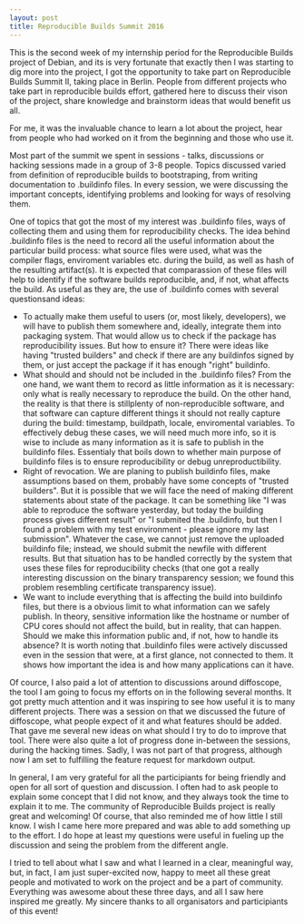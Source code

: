 ```yaml
---
layout: post
title: Reproducible Builds Summit 2016
---
```


This is the second week of my internship period for the Reproducible Builds project of Debian, and its is very fortunate that exactly then I was starting to dig more into the project, I got the opportunity to take part on Reproducible Builds Summit II, taking place in Berlin. People from different projects who take part in reproducible builds effort, gathered here to discuss their vison of the project, share knowledge and brainstorm ideas that would benefit us all.

For me, it was the invaluable chance to learn a lot about the project, hear from people who had worked on it from the beginning and those who use it.

Most part of the summit we spent in sessions - talks, discussions or hacking sessions made in a group of 3-8 people. Topics discussed varied from definition of reproducible builds to bootstraping, from writing documentation to .buildinfo files. In every session, we were discussing the important concepts, identifying problems and looking for ways of resolving them. 

One of topics that got the most of my interest was .buildinfo files, ways of collecting them and using them for reproducibility checks.
The idea behind .buildinfo files is the need to record all the useful information about the particular build process: what source files were used, what was the compiler flags, enviroment variables etc. during the build, as well as hash of the resulting artifact(s). It is expected that comparassion of these files will help to identify if the software builds reproducible, and, if not, what affects the build.
As useful as they are, the use of .buildinfo comes with several questionsand ideas:
 * To actually make them useful to users (or, most likely, developers), we will have to publish them somewhere and, ideally, integrate them into packaging system. That would allow us to check if the package has reproducibility issues. But how to ensure it? There were ideas like having "trusted builders" and check if there are any buildinfos signed by them, or just accept the package if it has enough "right" buildinfo.
 * What should and should not be included in the .buildinfo files? From the one hand, we want them to record as little information as it is necessary: only what is really necessary to reproduce the build. On the other hand, the reality is that there is stillplenty of non-reproducible software, and that software can capture different things it should not really capture during the build: timestamp, buildpath, locale, enviromental variables. To effectively debug these cases, we will need much more info, so it is wise to include as many information as it is safe to publish in the buildinfo files. Essentialy that boils down to whether main purpose of buildinfo files is to ensure reproducibility or debug unreproductibility.
 * Right of revocation. We are planing to publish buildinfo files, make assumptions based on them, probably have some concepts of "trusted builders". But it is possible that we will face the need of making different statements about state of the package. It can be something like "I was able to reproduce the software yesterday, but today the building process gives different result" or "I submited the .buildinfo, but then I found a problem with my test environment - please ignore my last submission". Whatever the case, we cannot just remove the uploaded buildinfo file; instead, we should submit the newfile with different results. But that situation has to be handled correctly by the system that uses these files for reproducibility checks (that one got a really interesting discussion on the binary transparency session; we found this problem resembling certificate transparency issue).
 * We want to include everything that is affecting the build into buildinfo files, but there is a obvious limit to what information can we safely publish. In theory, sensitive information like the hostname or number of CPU cores should not affect the build, but in reality, that can happen. Should we make this information public and, if not, how to handle its absence?
It is worth noting that .buildinfo files were actively discussed even in the session that were, at a first glance, not connected to them. It shows how important the idea is and how many applications can it have.

Of cource, I also paid a lot of attention to discussions around diffoscope, the tool I am going to focus my efforts on in the following several months. It got pretty much attention and it was inspiring to see how useful it is to many different projects. There was a session on that we discussed the future of diffoscope, what people expect of it and what features should be added. That gave me several new ideas on what should I try to do to improve that tool. There were also quite a lot of progress done in-between the sessions, during the hacking times. Sadly, I was not part of that progress, although now I am set to fulfilling the feature request for markdown output.

In general, I am very grateful for all the participiants for being friendly and open for all sort of question and discussion. I often had to ask people to explain some concept that I did not know, and they always took the time to explain it to me. The community of Reproducible Builds project is really great and welcoming!
Of course, that also reminded me of how little I still know. I wish I came here more prepared and was able to add something up to the effort. I do hope at least my questions were useful in fueling up the discussion and seing the problem from the different angle.

I tried to tell about what I saw and what I learned in a clear, meaningful way, but, in fact, I am just super-excited now, happy to meet all these great people and motivated to work on the project and be a part of community. Everything was awesome about these three days, and all I saw here inspired me greatly.
My sincere thanks to all organisators and participiants of this event!
